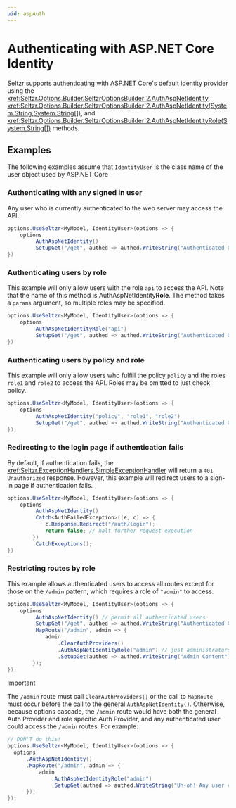 ```yaml
---
uid: aspAuth
---
```


# Authenticating with ASP.NET Core Identity
Seltzr supports authenticating with ASP.NET Core's default identity provider using the <xref:Seltzr.Options.Builder.SeltzrOptionsBuilder`2.AuthAspNetIdentity>, <xref:Seltzr.Options.Builder.SeltzrOptionsBuilder`2.AuthAspNetIdentity(System.String,System.String[])>, and <xref:Seltzr.Options.Builder.SeltzrOptionsBuilder`2.AuthAspNetIdentityRole(System.String[])> methods.

## Examples
The following examples assume that `IdentityUser` is the class name of the user object used by ASP.NET Core
### Authenticating with any signed in user
Any user who is currently authenticated to the web server may access the API.
```csharp
options.UseSeltzr<MyModel, IdentityUser>(options => {
	options
		.AuthAspNetIdentity()
		.SetupGet("/get", authed => authed.WriteString("Authenticated Content"));
})
```

### Authenticating users by role
This example will only allow users with the role `api` to access the API. Note that the name of this method is AuthAspNetIdentity**Role**. The method takes a `params` argument, so multiple roles may be specified.
```csharp
options.UseSeltzr<MyModel, IdentityUser>(options => {
	options
		.AuthAspNetIdentityRole("api")
		.SetupGet("/get", authed => authed.WriteString("Authenticated Content"));
})
```

### Authenticating users by policy and role
This example will only allow users who fulfill the policy `policy` and the roles `role1` and `role2` to access the API. Roles may be omitted to just check policy.
```csharp
options.UseSeltzr<MyModel, IdentityUser>(options => {
	options
		.AuthAspNetIdentity("policy", "role1", "role2")
		.SetupGet("/get", authed => authed.WriteString("Authenticated Content"));
});
```

### Redirecting to the login page if authentication fails
By default, if authentication fails, the <xref:Seltzr.ExceptionHandlers.SimpleExceptionHandler> will return a `401 Unauthorized` response. However, this example will redirect users to a sign-in page if authentication fails.
```csharp
options.UseSeltzr<MyModel, IdentityUser>(options => {
	options
		.AuthAspNetIdentity()
		.Catch<AuthFailedException>((e, c) => {
			c.Response.Redirect("/auth/login");
			return false; // halt further request execution
		})
		.CatchExceptions();
})
```

### Restricting routes by role
This example allows authenticated users to access all routes except for those on the `/admin` pattern, which requires a role of `"admin"` to access.
```csharp
options.UseSeltzr<MyModel, IdentityUser>(options => {
	options
		.AuthAspNetIdentity() // permit all authenticated users
		.SetupGet("/get", authed => authed.WriteString("Authenticated Content"))
		.MapRoute("/admin", admin => {
			admin
				.ClearAuthProviders()
				.AuthAspNetIdentityRole("admin") // just administrators may access /admin
				.SetupGet(authed => authed.WriteString("Admin Content"));
		});
});
```

> [!IMPORTANT]
> The `/admin` route must call `ClearAuthProviders()` or the call to `MapRoute` must occur before the call to the general `AuthAspNetIdentity()`. Otherwise, because options cascade, the `/admin` route would have both the general Auth Provider and role specific Auth Provider, and any authenticated user could access the `/admin` routes. For example:
> ```csharp
> // DON'T do this!
> options.UseSeltzr<MyModel, IdentityUser>(options => {
> 	options
> 		.AuthAspNetIdentity() 
> 		.MapRoute("/admin", admin => {
> 			admin
> 				.AuthAspNetIdentityRole("admin")
> 				.SetupGet(authed => authed.WriteString("Uh-oh! Any user can access this!"));
> 		});
> });
> ```
